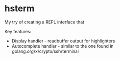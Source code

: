 hsterm
=============

My try of creating a REPL interface that

Key features:

* Display handler - readbuffer output for highlighters
* Autocomplete handler - similar to the one found in golang.org/x/crypto/ssh/terminal

